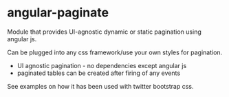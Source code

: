 angular-paginate
================

Module that provides UI-agnostic dynamic or static pagination using angular js.

Can be plugged into any css framework/use your own styles for pagination.

- UI agnostic pagination - no dependencies except angular js
- paginated tables can be created after firing of any events

See examples on how it has been used with twitter bootstrap css.
